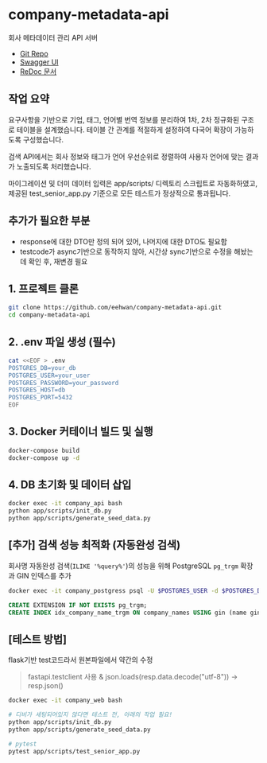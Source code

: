 
# company-metadata-api

회사 메타데이터 관리 API 서버

- [Git Repo](https://github.com/eehwan/company-metadata-api)
- [Swagger UI](http://company.eehwan.duckdns.org/docs)
- [ReDoc 문서](http://company.eehwan.duckdns.org/redoc)

## 작업 요약
요구사항을 기반으로 기업, 태그, 언어별 번역 정보를 분리하여 1차, 2차 정규화된 구조로 테이블을 설계했습니다.
테이블 간 관계를 적절하게 설정하여 다국어 확장이 가능하도록 구성했습니다.

검색 API에서는 회사 정보와 태그가 언어 우선순위로 정렬하여 사용자 언어에 맞는 결과가 노출되도록 처리했습니다.

마이그레이션 및 더미 데이터 입력은 app/scripts/ 디렉토리 스크립트로 자동화하였고,
제공된 test_senior_app.py 기준으로 모든 테스트가 정상적으로 통과됩니다.

## 추가가 필요한 부분
- response에 대한 DTO만 정의 되어 있어, 나머지에 대한 DTO도 필요함
- testcode가 async기반으로 동작하지 않아, 시간상 sync기반으로 수정을 해놨는데 확인 후, 재변경 필요

## 1. 프로젝트 클론
```bash
git clone https://github.com/eehwan/company-metadata-api.git
cd company-metadata-api
```

## 2. .env 파일 생성 (필수)
```bash
cat <<EOF > .env
POSTGRES_DB=your_db
POSTGRES_USER=your_user
POSTGRES_PASSWORD=your_password
POSTGRES_HOST=db
POSTGRES_PORT=5432
EOF
```

## 3. Docker 커테이너 빌드 및 실행
```bash
docker-compose build
docker-compose up -d
```

## 4. DB 초기화 및 데이터 삽입
```bash
docker exec -it company_api bash
python app/scripts/init_db.py
python app/scripts/generate_seed_data.py
```

## [추가] 검색 성능 최적화 (자동완성 검색)

회사명 자동완성 검색(`ILIKE '%query%'`)의 성능을 위해 PostgreSQL `pg_trgm` 확장과 GIN 인덱스를 추가

```bash
docker exec -it company_postgress psql -U $POSTGRES_USER -d $POSTGRES_DB
```

```sql
CREATE EXTENSION IF NOT EXISTS pg_trgm;
CREATE INDEX idx_company_name_trgm ON company_names USING gin (name gin_trgm_ops);
```

## [테스트 방법]

flask기반 test코드라서 원본파일에서 약간의 수정
> fastapi.testclient 사용 & json.loads(resp.data.decode("utf-8")) -> resp.json()

```bash
docker exec -it company_web bash

# 디비가 세팅되어있지 않다면 테스트 전, 아래의 작업 필요!
python app/scripts/init_db.py
python app/scripts/generate_seed_data.py

# pytest
pytest app/scripts/test_senior_app.py
```
